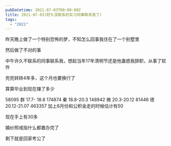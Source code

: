 ```yaml
---
pubDatetime: 2021-07-03T00:00:00Z
title: 2021-07-03(好久没联系的实习同事联系我了)
tags:
  - "2021"
---
```


昨天晚上做了一个特别恐怖的梦，不知怎么回事我住在了一个别墅里

然后做了不对的事


中午许久不联系的同事联系我，想起当年17年清明节还是他蛊惑我辞职，从事了软件

兜兜转转4年多，这个月也要换行了

算算毕业到现在赚了多少

58095	群	17.7- 18.8
174874	秦	18.8-20.3
148942	微	20.3-20.12
81446	德	20.12-21.07
463357		加上6月份和公积金走的时候估计有50

现在手上有30多


婚纱照戒指什么都置办完了

剩下就是回家考公了

